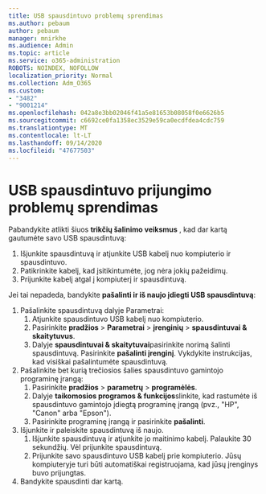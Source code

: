 ```yaml
---
title: USB spausdintuvo problemų sprendimas
ms.author: pebaum
author: pebaum
manager: mnirkhe
ms.audience: Admin
ms.topic: article
ms.service: o365-administration
ROBOTS: NOINDEX, NOFOLLOW
localization_priority: Normal
ms.collection: Adm_O365
ms.custom:
- "3482"
- "9001214"
ms.openlocfilehash: 042a8e3bb02046f41a5e81653b08058f0e6626b5
ms.sourcegitcommit: c6692ce0fa1358ec3529e59ca0ecdfdea4cdc759
ms.translationtype: MT
ms.contentlocale: lt-LT
ms.lasthandoff: 09/14/2020
ms.locfileid: "47677503"
---
```

# <a name="fix-usb-printer-connection-issues"></a>USB spausdintuvo prijungimo problemų sprendimas

Pabandykite atlikti šiuos **trikčių šalinimo veiksmus** , kad dar kartą gautumėte savo USB spausdintuvą:

1. Išjunkite spausdintuvą ir atjunkite USB kabelį nuo kompiuterio ir spausdintuvo.
2. Patikrinkite kabelį, kad įsitikintumėte, jog nėra jokių pažeidimų.
3. Prijunkite kabelį atgal į kompiuterį ir spausdintuvą.

Jei tai nepadeda, bandykite **pašalinti ir iš naujo įdiegti USB spausdintuvą**:

1. Pašalinkite spausdintuvą dalyje Parametrai:
    1. Atjunkite spausdintuvo USB kabelį nuo kompiuterio.
    2. Pasirinkite **pradžios**  >  **Parametrai**  >  **įrenginių**  >  **spausdintuvai & skaitytuvus**.
    3. Dalyje **spausdintuvai & skaitytuvai**pasirinkite norimą šalinti spausdintuvą. Pasirinkite **pašalinti įrenginį**. Vykdykite instrukcijas, kad visiškai pašalintumėte spausdintuvą.
2. Pašalinkite bet kurią trečiosios šalies spausdintuvo gamintojo programinę įrangą:
    1. Pasirinkite **pradžios**  >  **parametrų**  >  **programėlės**.
    2. Dalyje **taikomosios programos & funkcijos**slinkite, kad rastumėte iš spausdintuvo gamintojo įdiegtą programinę įrangą (pvz., "HP", "Canon" arba "Epson").
    3. Pasirinkite programinę įrangą ir pasirinkite **pašalinti**.
3. Išjunkite ir paleiskite spausdintuvą iš naujo.<br>
    1. Išjunkite spausdintuvą ir atjunkite jo maitinimo kabelį. Palaukite 30 sekundžių. Vėl prijunkite spausdintuvą.
    2. Prijunkite savo spausdintuvo USB kabelį prie kompiuterio. Jūsų kompiuteryje turi būti automatiškai registruojama, kad jūsų įrenginys buvo prijungtas.
4. Bandykite spausdinti dar kartą.